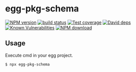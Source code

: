 # egg-pkg-schema

[![NPM version][npm-image]][npm-url]
[![build status][travis-image]][travis-url]
[![Test coverage][codecov-image]][codecov-url]
[![David deps][david-image]][david-url]
[![Known Vulnerabilities][snyk-image]][snyk-url]
[![NPM download][download-image]][download-url]

[npm-image]: https://img.shields.io/npm/v/egg-pkg-schema.svg?style=flat-square
[npm-url]: https://npmjs.org/package/egg-pkg-schema
[travis-image]: https://img.shields.io/travis/{{org}}/egg-pkg-schema.svg?style=flat-square
[travis-url]: https://travis-ci.org/{{org}}/egg-pkg-schema
[codecov-image]: https://codecov.io/gh/{{org}}/egg-pkg-schema/branch/master/graph/badge.svg
[codecov-url]: https://codecov.io/gh/{{org}}/egg-pkg-schema
[david-image]: https://img.shields.io/david/{{org}}/egg-pkg-schema.svg?style=flat-square
[david-url]: https://david-dm.org/{{org}}/egg-pkg-schema
[snyk-image]: https://snyk.io/test/npm/egg-pkg-schema/badge.svg?style=flat-square
[snyk-url]: https://snyk.io/test/npm/egg-pkg-schema
[download-image]: https://img.shields.io/npm/dm/egg-pkg-schema.svg?style=flat-square
[download-url]: https://npmjs.org/package/egg-pkg-schema

## Usage

Execute cmd in your egg project.

```bash
$ npx egg-pkg-schema
```
